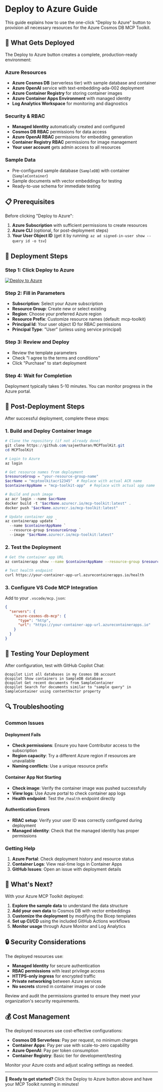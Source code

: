 # Deploy to Azure Guide

This guide explains how to use the one-click "Deploy to Azure" button to provision all necessary resources for the Azure Cosmos DB MCP Toolkit.

## 🚀 What Gets Deployed

The Deploy to Azure button creates a complete, production-ready environment:

### Azure Resources
- **Azure Cosmos DB** (serverless tier) with sample database and container
- **Azure OpenAI** service with text-embedding-ada-002 deployment  
- **Azure Container Registry** for storing container images
- **Azure Container Apps Environment** with managed identity
- **Log Analytics Workspace** for monitoring and diagnostics

### Security & RBAC
- **Managed Identity** automatically created and configured
- **Cosmos DB RBAC** permissions for data access
- **Azure OpenAI RBAC** permissions for embedding generation
- **Container Registry RBAC** permissions for image management
- **Your user account** gets admin access to all resources

### Sample Data
- Pre-configured sample database (`SampleDB`) with container (`SampleContainer`)
- Sample documents with vector embeddings for testing
- Ready-to-use schema for immediate testing

## 📋 Prerequisites

Before clicking "Deploy to Azure":

1. **Azure Subscription** with sufficient permissions to create resources
2. **Azure CLI** (optional, for post-deployment steps)
3. **Your User Object ID** (get it by running: `az ad signed-in-user show --query id -o tsv`)

## 🎯 Deployment Steps

### Step 1: Click Deploy to Azure
[![Deploy to Azure](https://aka.ms/deploytoazurebutton)](https://portal.azure.com/#create/Microsoft.Template/uri/https%3A%2F%2Fraw.githubusercontent.com%2Fsajeetharan%2FMCPToolKit%2Fmain%2Finfrastructure%2Fdeploy-all-resources.json)

### Step 2: Fill in Parameters
- **Subscription**: Select your Azure subscription
- **Resource Group**: Create new or select existing
- **Region**: Choose your preferred Azure region
- **Resource Prefix**: Customize resource names (default: mcp-toolkit)
- **Principal Id**: Your user object ID for RBAC permissions
- **Principal Type**: "User" (unless using service principal)

### Step 3: Review and Deploy
- Review the template parameters
- Check "I agree to the terms and conditions"
- Click "Purchase" to start deployment

### Step 4: Wait for Completion
Deployment typically takes 5-10 minutes. You can monitor progress in the Azure portal.

## 🔧 Post-Deployment Steps

After successful deployment, complete these steps:

### 1. Build and Deploy Container Image

```powershell
# Clone the repository (if not already done)
git clone https://github.com/sajeetharan/MCPToolKit.git
cd MCPToolKit

# Login to Azure
az login

# Get resource names from deployment
$resourceGroup = "your-resource-group-name"
$acrName = "mcptoolkitacr12345"  # Replace with actual ACR name
$containerAppName = "mcp-toolkit-app"  # Replace with actual app name

# Build and push image
az acr login --name $acrName
docker build -t "$acrName.azurecr.io/mcp-toolkit:latest" .
docker push "$acrName.azurecr.io/mcp-toolkit:latest"

# Update container app
az containerapp update `
  --name $containerAppName `
  --resource-group $resourceGroup `
  --image "$acrName.azurecr.io/mcp-toolkit:latest"
```

### 2. Test the Deployment

```bash
# Get the container app URL
az containerapp show --name $containerAppName --resource-group $resourceGroup --query "properties.configuration.ingress.fqdn" -o tsv

# Test health endpoint
curl https://your-container-app-url.azurecontainerapps.io/health
```

### 3. Configure VS Code MCP Integration

Add to your `.vscode/mcp.json`:

```json
{
  "servers": {
    "azure-cosmos-db-mcp": {
      "type": "http",
      "url": "https://your-container-app-url.azurecontainerapps.io"
    }
  }
}
```

## 🧪 Testing Your Deployment

After configuration, test with GitHub Copilot Chat:

```
@copilot List all databases in my Cosmos DB account
@copilot Show containers in SampleDB database  
@copilot Get recent documents from SampleContainer
@copilot Search for documents similar to "sample query" in SampleContainer using contentVector property
```

## 🔍 Troubleshooting

### Common Issues

#### Deployment Fails
- **Check permissions**: Ensure you have Contributor access to the subscription
- **Region capacity**: Try a different Azure region if resources are unavailable
- **Naming conflicts**: Use a unique resource prefix

#### Container App Not Starting
- **Check image**: Verify the container image was pushed successfully
- **View logs**: Use Azure portal to check container app logs
- **Health endpoint**: Test the `/health` endpoint directly

#### Authentication Errors
- **RBAC setup**: Verify your user ID was correctly configured during deployment
- **Managed identity**: Check that the managed identity has proper permissions

### Getting Help

1. **Azure Portal**: Check deployment history and resource status
2. **Container Logs**: View real-time logs in Container Apps
3. **GitHub Issues**: Open an issue with deployment details

## 🎉 What's Next?

With your Azure MCP Toolkit deployed:

1. **Explore the sample data** to understand the data structure
2. **Add your own data** to Cosmos DB with vector embeddings
3. **Customize the deployment** by modifying the Bicep templates
4. **Set up CI/CD** using the included GitHub Actions workflows
5. **Monitor usage** through Azure Monitor and Log Analytics

## 🔒 Security Considerations

The deployed resources use:
- **Managed Identity** for secure authentication
- **RBAC permissions** with least privilege access
- **HTTPS-only ingress** for encrypted traffic
- **Private networking** between Azure services
- **No secrets** stored in container images or code

Review and audit the permissions granted to ensure they meet your organization's security requirements.

## 💰 Cost Management

The deployed resources use cost-effective configurations:
- **Cosmos DB Serverless**: Pay per request, no minimum charges
- **Container Apps**: Pay per use with scale-to-zero capability
- **Azure OpenAI**: Pay per token consumption
- **Container Registry**: Basic tier for development/testing

Monitor your Azure costs and adjust scaling settings as needed.

---

🎯 **Ready to get started?** Click the Deploy to Azure button above and have your MCP Toolkit running in minutes!